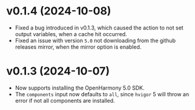 # v0.1.4 (2024-10-08)

- Fixed a bug introduced in v0.1.3, which caused the action to not set output variables,
  when a cache hit occurred.
- Fixed an issue with version `5.0` not downloading from the github releases mirror, when
  the mirror option is enabled.

# v0.1.3 (2024-10-07)

- Now supports installing the OpenHarmony 5.0 SDK.
- The `components` input now defaults to `all`, since `hvigor` 5 will throw an error if not all
  components are installed.
